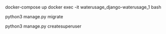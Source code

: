 docker-compose up
docker exec -it waterusage_django-waterusage_1  bash

python3 manage.py migrate

python3 manage.py createsuperuser
